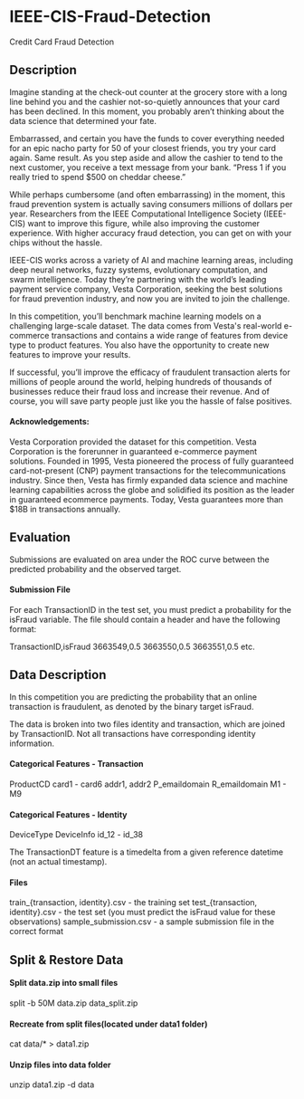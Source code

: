 # IEEE-CIS-Fraud-Detection
Credit Card Fraud Detection

## Description
Imagine standing at the check-out counter at the grocery store with a long line behind you and the cashier not-so-quietly announces that your card has been declined. In this moment, you probably aren’t thinking about the data science that determined your fate.

Embarrassed, and certain you have the funds to cover everything needed for an epic nacho party for 50 of your closest friends, you try your card again. Same result. As you step aside and allow the cashier to tend to the next customer, you receive a text message from your bank. “Press 1 if you really tried to spend $500 on cheddar cheese.”

While perhaps cumbersome (and often embarrassing) in the moment, this fraud prevention system is actually saving consumers millions of dollars per year. Researchers from the IEEE Computational Intelligence Society (IEEE-CIS) want to improve this figure, while also improving the customer experience. With higher accuracy fraud detection, you can get on with your chips without the hassle.

IEEE-CIS works across a variety of AI and machine learning areas, including deep neural networks, fuzzy systems, evolutionary computation, and swarm intelligence. Today they’re partnering with the world’s leading payment service company, Vesta Corporation, seeking the best solutions for fraud prevention industry, and now you are invited to join the challenge.

In this competition, you’ll benchmark machine learning models on a challenging large-scale dataset. The data comes from Vesta's real-world e-commerce transactions and contains a wide range of features from device type to product features. You also have the opportunity to create new features to improve your results.

If successful, you’ll improve the efficacy of fraudulent transaction alerts for millions of people around the world, helping hundreds of thousands of businesses reduce their fraud loss and increase their revenue. And of course, you will save party people just like you the hassle of false positives.

#### Acknowledgements:

Vesta Corporation provided the dataset for this competition. Vesta Corporation is the forerunner in guaranteed e-commerce payment solutions. Founded in 1995, Vesta pioneered the process of fully guaranteed card-not-present (CNP) payment transactions for the telecommunications industry. Since then, Vesta has firmly expanded data science and machine learning capabilities across the globe and solidified its position as the leader in guaranteed ecommerce payments. Today, Vesta guarantees more than $18B in transactions annually.

## Evaluation
Submissions are evaluated on area under the ROC curve between the predicted probability and the observed target.

#### Submission File
For each TransactionID in the test set, you must predict a probability for the isFraud variable. The file should contain a header and have the following format:

TransactionID,isFraud
3663549,0.5
3663550,0.5
3663551,0.5
etc.

## Data Description
In this competition you are predicting the probability that an online transaction is fraudulent, as denoted by the binary target isFraud.

The data is broken into two files identity and transaction, which are joined by TransactionID. Not all transactions have corresponding identity information.

#### Categorical Features - Transaction
ProductCD
card1 - card6
addr1, addr2
P_emaildomain
R_emaildomain
M1 - M9

#### Categorical Features - Identity
DeviceType
DeviceInfo
id_12 - id_38

The TransactionDT feature is a timedelta from a given reference datetime (not an actual timestamp).

#### Files
train_{transaction, identity}.csv - the training set
test_{transaction, identity}.csv - the test set (you must predict the isFraud value for these observations)
sample_submission.csv - a sample submission file in the correct format

## Split & Restore Data

#### Split data.zip into small files
split -b 50M data.zip data_split.zip

#### Recreate from split files(located under data1 folder)
cat data/* > data1.zip

#### Unzip files into data folder
unzip data1.zip -d data
